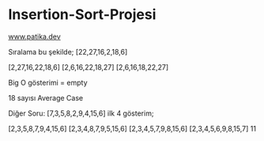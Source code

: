 # Insertion-Sort-Projesi
www.patika.dev

 Sıralama bu şekilde;
 [22,27,16,2,18,6]
 
 [2,27,16,22,18,6]
 [2,6,16,22,18,27]
 [2,6,16,18,22,27]


Big O gösterimi = empty

18 sayısı Average Case


Diğer Soru:
[7,3,5,8,2,9,4,15,6] ilk 4 gösterim;

[2,3,5,8,7,9,4,15,6]
[2,3,4,8,7,9,5,15,6]
[2,3,4,5,7,9,8,15,6]
[2,3,4,5,6,9,8,15,7]
11
